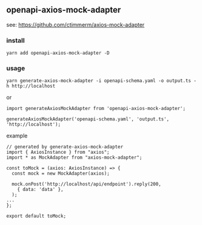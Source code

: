 ## openapi-axios-mock-adapter

see: https://github.com/ctimmerm/axios-mock-adapter

### install

`yarn add openapi-axios-mock-adapter -D`

### usage

`yarn generate-axios-mock-adapter -i openapi-schema.yaml -o output.ts -h http://localhost`

or

```
import generateAxiosMockAdapter from 'openapi-axios-mock-adapter';

generateAxiosMockAdapter('openapi-schema.yaml', 'output.ts', 'http://localhost');
```

example

```
// generated by generate-axios-mock-adapter
import { AxiosInstance } from "axios";
import * as MockAdapter from "axios-mock-adapter";

const toMock = (axios: AxiosInstance) => {
  const mock = new MockAdapter(axios);

  mock.onPost('http://localhost/api/endpoint').reply(200,
    { data: 'data' },
  );
...
};

export default toMock;
```
